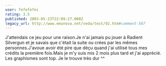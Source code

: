```yaml
---
user: fefefefei
rating: 3.5
published: 2003-05-23T22:09:27.000Z
legacy_url: http://www.emunova.net/veda/test/92.htm#comment-567
---
```

J'attendais ce jeu pour une raison.Je n'ai jamais pu jouer à Radient Silvergun et je savais que c'était la suite ou crées par les mêmes personnes.J'avoue avoir été pire que déçu quand j'ai utilisé tous mes crédits la première fois.Mais je m'y suis mis 2 mois plus tard et j'ai apprécié.
Les graphismes sont top.
Je le trouve très dur ^^